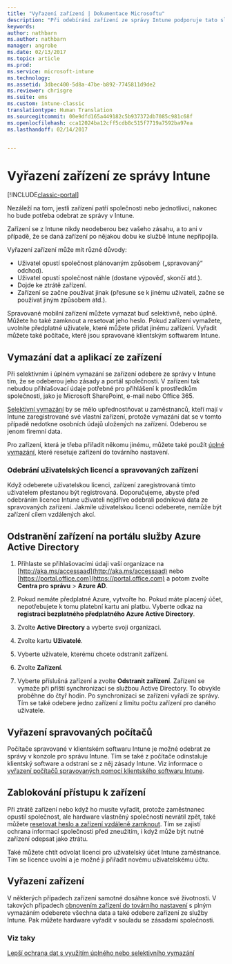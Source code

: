 ```yaml
---
title: "Vyřazení zařízení | Dokumentace Microsoftu"
description: "Při odebírání zařízení ze správy Intune podporuje tato služba selektivní i úplné vymazání, přičemž se odeberou příslušné zásady a portál společnosti."
keywords: 
author: nathbarn
ms.author: nathbarn
manager: angrobe
ms.date: 02/13/2017
ms.topic: article
ms.prod: 
ms.service: microsoft-intune
ms.technology: 
ms.assetid: 3dbec400-5d8a-47be-b892-7745811d9de2
ms.reviewer: chrisgre
ms.suite: ems
ms.custom: intune-classic
translationtype: Human Translation
ms.sourcegitcommit: 00e9dfd165a449182c5b937372db7085c981c68f
ms.openlocfilehash: cca12024ba12cff5cdb8c515f7719a7592ba97ea
ms.lasthandoff: 02/14/2017


---
```


# <a name="retire-devices-from-intune-management"></a>Vyřazení zařízení ze správy Intune

[!INCLUDE[classic-portal](../includes/classic-portal.md)]

Nezáleží na tom, jestli zařízení patří společnosti nebo jednotlivci, nakonec ho bude potřeba odebrat ze správy v Intune.

Zařízení se z Intune nikdy neodeberou bez vašeho zásahu, a to ani v případě, že se daná zařízení po nějakou dobu ke službě Intune nepřipojila.

Vyřazení zařízení může mít různé důvody:

-    Uživatel opustí společnost plánovaným způsobem („spravovaný“ odchod).
-    Uživatel opustí společnost náhle (dostane výpověď, skončí atd.).
-    Dojde ke ztrátě zařízení.
-    Zařízení se začne používat jinak (přesune se k jinému uživateli, začne se používat jiným způsobem atd.).

Spravované mobilní zařízení můžete vymazat buď selektivně, nebo úplně. Můžete ho také zamknout a resetovat jeho heslo. Pokud zařízení vymažete, uvolníte předplatné uživatele, které můžete přidat jinému zařízení. Vyřadit můžete také počítače, které jsou spravované klientským softwarem Intune.

## <a name="wipe-data-and-apps-from-devices"></a>Vymazání dat a aplikací ze zařízení
Při selektivním i úplném vymazání se zařízení odebere ze správy v Intune tím, že se odeberou jeho zásady a portál společnosti. V zařízení tak nebudou přihlašovací údaje potřebné pro přihlášení k prostředkům společnosti, jako je Microsoft SharePoint, e-mail nebo Office 365.

[Selektivní vymazání](use-remote-wipe-to-help-protect-data-using-microsoft-intune.md#selective-wipe) by se mělo upřednostňovat u zaměstnanců, kteří mají v Intune zaregistrované své vlastní zařízení, protože vymazání dat se v tomto případě nedotkne osobních údajů uložených na zařízení. Odeberou se jenom firemní data.

Pro zařízení, která je třeba přiřadit někomu jinému, můžete také použít [úplné vymazání](use-remote-wipe-to-help-protect-data-using-microsoft-intune.md#full-wipe), které resetuje zařízení do továrního nastavení.

### <a name="removing-user-licenses-and-managed-devices"></a>Odebrání uživatelských licencí a spravovaných zařízení
Když odeberete uživatelskou licenci, zařízení zaregistrovaná tímto uživatelem přestanou být registrovaná. Doporučujeme, abyste před odebráním licence Intune uživateli nejdříve odebrali podniková data ze spravovaných zařízení. Jakmile uživatelskou licenci odeberete, nemůže být zařízení cílem vzdálených akcí.

## <a name="to-delete-devices-in-the-azure-active-directory-portal"></a>Odstranění zařízení na portálu služby Azure Active Directory

1.  Přihlaste se přihlašovacími údaji vaší organizace na [http://aka.ms/accessaad](http://aka.ms/accessaad) nebo [https://portal.office.com](https://portal.office.com) a potom zvolte **Centra pro správu** &gt; **Azure AD**.

2.  Pokud nemáte předplatné Azure, vytvořte ho. Pokud máte placený účet, nepotřebujete k tomu platební kartu ani platbu. Vyberte odkaz na **registraci bezplatného předplatného Azure Active Directory**.

4.  Zvolte **Active Directory** a vyberte svoji organizaci.

5.  Zvolte kartu **Uživatelé**.

6.  Vyberte uživatele, kterému chcete odstranit zařízení.

7.  Zvolte **Zařízení**.

8.  Vyberte příslušná zařízení a zvolte **Odstranit zařízení**. Zařízení se vymaže při příští synchronizaci se službou Active Directory. To obvykle proběhne do čtyř hodin. Po synchronizaci se zařízení vyřadí ze správy. Tím se také odebere jedno zařízení z limitu počtu zařízení pro daného uživatele.

## <a name="retire-managed-computers"></a>Vyřazení spravovaných počítačů
Počítače spravované v klientském softwaru Intune je možné odebrat ze správy v konzole pro správu Intune. Tím se také z počítače odinstaluje klientský software a odstraní se z něj zásady Intune. Viz informace o [vyřazení počítačů spravovaných pomocí klientského softwaru Intune](retire-a-windows-pc-with-microsoft-intune.md).

## <a name="block-access-a-device"></a>Zablokování přístupu k zařízení
Při ztrátě zařízení nebo když ho musíte vyřadit, protože zaměstnanec opustil společnost, ale hardware vlastněný společností nevrátil zpět, také můžete [resetovat heslo a zařízení vzdáleně zamknout](use-remote-lock-and-passcode-reset-in-microsoft-intune.md). Tím se zajistí ochrana informací společnosti před zneužitím, i když může být nutné zařízení odepsat jako ztrátu.

Také můžete chtít odvolat licenci pro uživatelský účet Intune zaměstnance. Tím se licence uvolní a je možné ji přiřadit novému uživatelskému účtu.

## <a name="retire-hardware"></a>Vyřazení zařízení
V některých případech zařízení samotné dosáhne konce své životnosti. V takových případech [obnovením zařízení do továrního nastavení](use-remote-wipe-to-help-protect-data-using-microsoft-intune.md) s plným vymazáním odeberete všechna data a také odebere zařízení ze služby Intune. Pak můžete hardware vyřadit v souladu se zásadami společnosti.

### <a name="see-also"></a>Viz taky
[Lepší ochrana dat s využitím úplného nebo selektivního vymazání](use-remote-wipe-to-help-protect-data-using-microsoft-intune.md)

